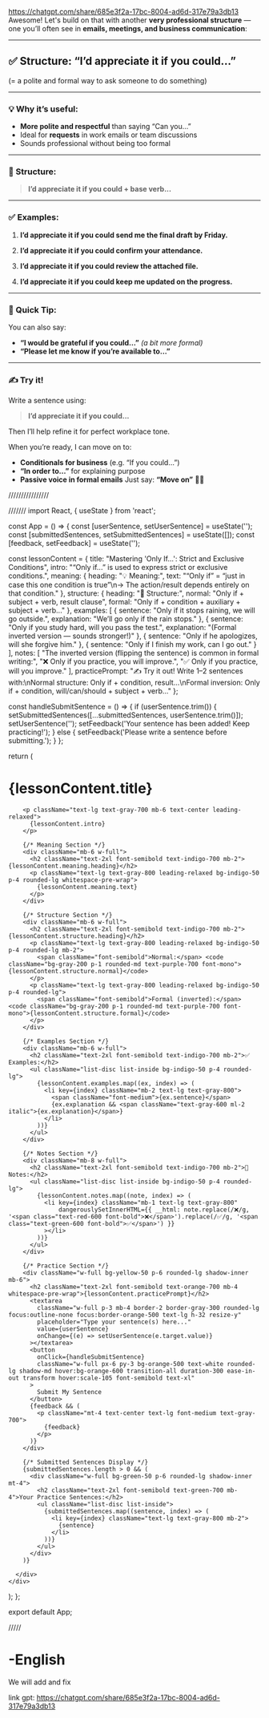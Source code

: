 https://chatgpt.com/share/685e3f2a-17bc-8004-ad6d-317e79a3db13
Awesome! Let's build on that with another **very professional structure** — one you’ll often see in **emails, meetings, and business communication**:

---

## ✅ Structure: **“I’d appreciate it if you could…”**

(= a polite and formal way to ask someone to do something)

---

### 💡 Why it’s useful:

* **More polite and respectful** than saying “Can you…”
* Ideal for **requests** in work emails or team discussions
* Sounds professional without being too formal

---

### 🔧 Structure:

> **I’d appreciate it if you could + base verb...**

---

### ✅ Examples:

1. **I’d appreciate it if you could send me the final draft by Friday.**

2. **I’d appreciate it if you could confirm your attendance.**

3. **I’d appreciate it if you could review the attached file.**

4. **I’d appreciate it if you could keep me updated on the progress.**

---

### 🧠 Quick Tip:

You can also say:

* **“I would be grateful if you could…”** *(a bit more formal)*
* **“Please let me know if you’re available to…”**

---

### ✍️ Try it!

Write a sentence using:

> **I’d appreciate it if you could...**

Then I’ll help refine it for perfect workplace tone.

When you’re ready, I can move on to:

* **Conditionals for business** (e.g. “If you could...”)
* **“In order to…”** for explaining purpose
* **Passive voice in formal emails**
  Just say: **“Move on”** 💼📩


////////////////


///////
import React, { useState } from 'react';

const App = () => {
  const [userSentence, setUserSentence] = useState('');
  const [submittedSentences, setSubmittedSentences] = useState([]);
  const [feedback, setFeedback] = useState('');

  const lessonContent = {
    title: "Mastering 'Only If...': Strict and Exclusive Conditions",
    intro: "“Only if...” is used to express strict or exclusive conditions.",
    meaning: {
      heading: "💡 Meaning:",
      text: "“Only if” = “just in case this one condition is true”\n→ The action/result depends entirely on that condition."
    },
    structure: {
      heading: "🔧 Structure:",
      normal: "Only if + subject + verb, result clause",
      formal: "Only if + condition + auxiliary + subject + verb..."
    },
    examples: [
      { sentence: "Only if it stops raining, we will go outside.", explanation: "We’ll go only if the rain stops." },
      { sentence: "Only if you study hard, will you pass the test.", explanation: "(Formal inverted version — sounds stronger!)" },
      { sentence: "Only if he apologizes, will she forgive him." },
      { sentence: "Only if I finish my work, can I go out." }
    ],
    notes: [
      "The inverted version (flipping the sentence) is common in formal writing:",
      "❌ Only if you practice, you will improve.",
      "✅ Only if you practice, will you improve."
    ],
    practicePrompt: "✍️ Try it out! Write 1–2 sentences with:\nNormal structure: Only if + condition, result...\nFormal inversion: Only if + condition, will/can/should + subject + verb..."
  };

  const handleSubmitSentence = () => {
    if (userSentence.trim()) {
      setSubmittedSentences([...submittedSentences, userSentence.trim()]);
      setUserSentence('');
      setFeedback('Your sentence has been added! Keep practicing!');
    } else {
      setFeedback('Please write a sentence before submitting.');
    }
  };

  return (
    <div className="min-h-screen bg-gray-100 flex items-center justify-center p-4 font-inter">
      <div className="bg-white p-8 rounded-xl shadow-lg w-full max-w-3xl flex flex-col items-center">
        <h1 className="text-4xl font-bold text-center text-gray-800 mb-6 rounded-md p-3 bg-indigo-100 w-full">
          {lessonContent.title}
        </h1>

        <p className="text-lg text-gray-700 mb-6 text-center leading-relaxed">
          {lessonContent.intro}
        </p>

        {/* Meaning Section */}
        <div className="mb-6 w-full">
          <h2 className="text-2xl font-semibold text-indigo-700 mb-2">{lessonContent.meaning.heading}</h2>
          <p className="text-lg text-gray-800 leading-relaxed bg-indigo-50 p-4 rounded-lg whitespace-pre-wrap">
            {lessonContent.meaning.text}
          </p>
        </div>

        {/* Structure Section */}
        <div className="mb-6 w-full">
          <h2 className="text-2xl font-semibold text-indigo-700 mb-2">{lessonContent.structure.heading}</h2>
          <p className="text-lg text-gray-800 leading-relaxed bg-indigo-50 p-4 rounded-lg mb-2">
            <span className="font-semibold">Normal:</span> <code className="bg-gray-200 p-1 rounded-md text-purple-700 font-mono">{lessonContent.structure.normal}</code>
          </p>
          <p className="text-lg text-gray-800 leading-relaxed bg-indigo-50 p-4 rounded-lg">
            <span className="font-semibold">Formal (inverted):</span> <code className="bg-gray-200 p-1 rounded-md text-purple-700 font-mono">{lessonContent.structure.formal}</code>
          </p>
        </div>

        {/* Examples Section */}
        <div className="mb-6 w-full">
          <h2 className="text-2xl font-semibold text-indigo-700 mb-2">✅ Examples:</h2>
          <ul className="list-disc list-inside bg-indigo-50 p-4 rounded-lg">
            {lessonContent.examples.map((ex, index) => (
              <li key={index} className="mb-2 text-lg text-gray-800">
                <span className="font-medium">{ex.sentence}</span>
                {ex.explanation && <span className="text-gray-600 ml-2 italic">{ex.explanation}</span>}
              </li>
            ))}
          </ul>
        </div>

        {/* Notes Section */}
        <div className="mb-8 w-full">
          <h2 className="text-2xl font-semibold text-indigo-700 mb-2">🧠 Notes:</h2>
          <ul className="list-disc list-inside bg-indigo-50 p-4 rounded-lg">
            {lessonContent.notes.map((note, index) => (
              <li key={index} className="mb-1 text-lg text-gray-800"
                  dangerouslySetInnerHTML={{ __html: note.replace(/❌/g, '<span class="text-red-600 font-bold">❌</span>').replace(/✅/g, '<span class="text-green-600 font-bold">✅</span>') }}
              ></li>
            ))}
          </ul>
        </div>

        {/* Practice Section */}
        <div className="w-full bg-yellow-50 p-6 rounded-lg shadow-inner mb-6">
          <h2 className="text-2xl font-semibold text-orange-700 mb-4 whitespace-pre-wrap">{lessonContent.practicePrompt}</h2>
          <textarea
            className="w-full p-3 mb-4 border-2 border-gray-300 rounded-lg focus:outline-none focus:border-orange-500 text-lg h-32 resize-y"
            placeholder="Type your sentence(s) here..."
            value={userSentence}
            onChange={(e) => setUserSentence(e.target.value)}
          ></textarea>
          <button
            onClick={handleSubmitSentence}
            className="w-full px-6 py-3 bg-orange-500 text-white rounded-lg shadow-md hover:bg-orange-600 transition-all duration-300 ease-in-out transform hover:scale-105 font-semibold text-xl"
          >
            Submit My Sentence
          </button>
          {feedback && (
            <p className="mt-4 text-center text-lg font-medium text-gray-700">
              {feedback}
            </p>
          )}
        </div>

        {/* Submitted Sentences Display */}
        {submittedSentences.length > 0 && (
          <div className="w-full bg-green-50 p-6 rounded-lg shadow-inner mt-4">
            <h2 className="text-2xl font-semibold text-green-700 mb-4">Your Practice Sentences:</h2>
            <ul className="list-disc list-inside">
              {submittedSentences.map((sentence, index) => (
                <li key={index} className="text-lg text-gray-800 mb-2">
                  {sentence}
                </li>
              ))}
            </ul>
          </div>
        )}

      </div>
    </div>
  );
};

export default App;














/////





# -English
We will add and fix

 


link gpt:
https://chatgpt.com/share/685e3f2a-17bc-8004-ad6d-317e79a3db13

